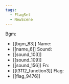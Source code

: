 ```yaml
---
tags:
  - FlagSet
  - NewScene
---
```

Bgm:
- [[bgm_83]]
Name:
- [[name_6]]
Sound:
- [[sound_103]]
- [[sound_109]]
- [[sound_156]]
Fn:
- [[t3112_function3]]
Flag:
- [[flag_9476]]
